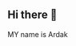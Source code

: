 ## Hi there 👋
MY name is Ardak

<!--
**ardakz/ardakz** is a ✨ _special_ ✨ repository because its `README.md` (this file) appears on your GitHub profile.


-->
